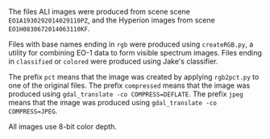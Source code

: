 The files ALI images were produced from scene scene `EO1A1930292014029110PZ`, and the Hyperion images from scene `EO1H0830672014063110KF`.

Files with base names ending in `rgb` were produced using `createRGB.py`, a utility for combining EO-1 data to form visible spectrum images. Files ending in `classified` or `colored` were produced using Jake's classifier.

The prefix `pct` means that the image was created by applying `rgb2pct.py` to one of the original files. The prefix `compressed` means that the image was produced using `gdal_translate -co COMPRESS=DEFLATE`. The prefix `jpeg` means that the image was produced using `gdal_translate -co COMPRESS=JPEG`.

All images use 8-bit color depth.
